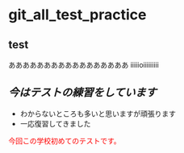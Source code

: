 # git_all_test_practice
## test
あああああああああああああああああ
iiiiioiiiiiiiii
## *今はテストの練習をしています* <br>
* わからないところも多いと思いますが頑張ります <br>
* 一応復習してきました <br>

<font color = "Red">今回この学校初めてのテストです。</font>
